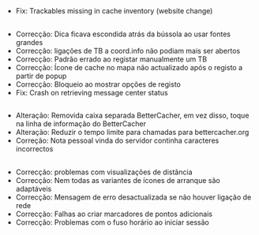 ##
- Fix: Trackables missing in cache inventory (website change)

##
- Correcção: Dica ficava escondida atrás da bússola ao usar fontes grandes
- Correcção: ligações de TB a coord.info não podiam mais ser abertos
- Correcção: Padrão errado ao registar manualmente um TB
- Correcção: Ícone de cache no mapa não actualizado após o registo a partir de popup
- Correcção: Bloqueio ao mostrar opções de registo
- Fix: Crash on retrieving message center status

##
- Alteração: Removida caixa separada BetterCacher, em vez disso, toque na linha de informação do BetterCacher
- Alteração: Reduzir o tempo limite para chamadas para bettercacher.org
- Correção: Nota pessoal vinda do servidor continha caracteres incorrectos

##
- Correcção: problemas com visualizações de distância
- Correcção: Nem todas as variantes de ícones de arranque são adaptáveis
- Correcção: Mensagem de erro desactualizada se não houver ligação de rede
- Correcção: Falhas ao criar marcadores de pontos adicionais
- Correcção: Problemas com o fuso horário ao iniciar sessão
